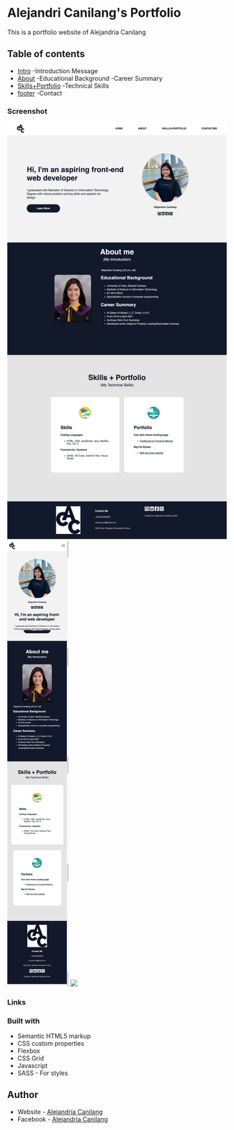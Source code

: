 # Alejandri Canilang's Portfolio

This is a portfolio website of Alejandria Canilang

## Table of contents

- [Intro](#intro)
    -Introduction Message
- [About](#about)
    -Educational Background
    -Career Summary
- [Skills+Portfolio](#skllsprtflio)
    -Technical Skills
- [footer](#footer)
    -Contact


### Screenshot

![](design/desktop_design.png)
![](design/mobile_design.png)
![](design/tablet_design.png)

### Links

### Built with

- Semantic HTML5 markup
- CSS custom properties
- Flexbox
- CSS Grid
- Javascript
- SASS - For styles

## Author

- Website - [Alejandria Canilang](https://alejandria98.github.io/)
- Facebook - [Alejandria Canilang](https://www.facebook.com/alejandria.ac/)

